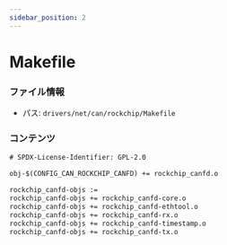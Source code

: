 ```yaml
---
sidebar_position: 2
---
```

# Makefile

### ファイル情報

- パス: `drivers/net/can/rockchip/Makefile`

### コンテンツ

```txt
# SPDX-License-Identifier: GPL-2.0

obj-$(CONFIG_CAN_ROCKCHIP_CANFD) += rockchip_canfd.o

rockchip_canfd-objs :=
rockchip_canfd-objs += rockchip_canfd-core.o
rockchip_canfd-objs += rockchip_canfd-ethtool.o
rockchip_canfd-objs += rockchip_canfd-rx.o
rockchip_canfd-objs += rockchip_canfd-timestamp.o
rockchip_canfd-objs += rockchip_canfd-tx.o

```
